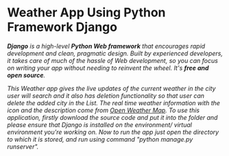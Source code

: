 # Weather App Using Python Framework Django

_**Django** is a high-level **Python Web framework** that encourages rapid development and clean, pragmatic design. Built by experienced developers, it takes care of much of the hassle of Web development, so you can focus on writing your app without needing to reinvent the wheel. It's **free and open source**._

_This Weather app gives the live updates of the current weather in the city user will search and it also has deletion functionality so that user can delete the added city in the List._
_The real time weather information with the icon and the description come from [Open Weather Map](https://openweathermap.org/)._
_To use this application, firstly download the source code and put it into the folder and please ensure that Django is installed on the environment/ virtual environment you're working on. Now to run the app just open the directory to which it is stored, and run using command "python manage.py runserver"._
